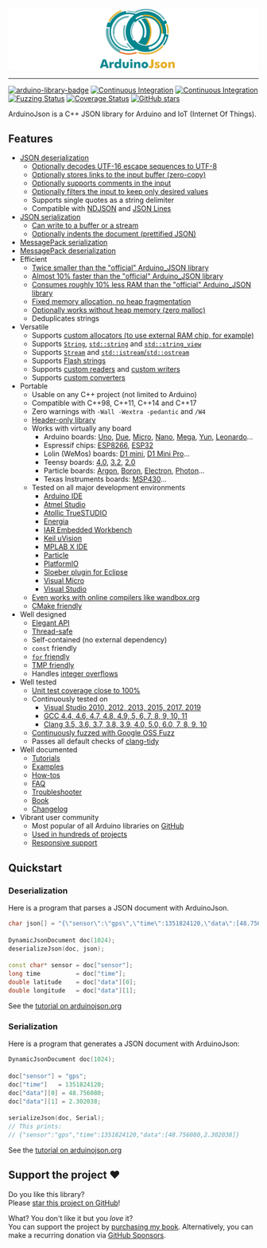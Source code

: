 ![ArduinoJson](banner.svg)

---

[![arduino-library-badge](https://www.ardu-badge.com/badge/ArduinoJson.svg?version=6.18.4)](https://www.ardu-badge.com/ArduinoJson/6.18.4)
[![Continuous Integration](https://github.com/bblanchon/ArduinoJson/workflows/Continuous%20Integration/badge.svg?branch=6.x)](https://github.com/bblanchon/ArduinoJson/actions?query=workflow%3A%22Continuous+Integration%22+branch%3A6.x)
[![Continuous Integration](https://ci.appveyor.com/api/projects/status/m7s53wav1l0abssg/branch/6.x?svg=true)](https://ci.appveyor.com/project/bblanchon/arduinojson/branch/6.x)
[![Fuzzing Status](https://oss-fuzz-build-logs.storage.googleapis.com/badges/arduinojson.svg)](https://bugs.chromium.org/p/oss-fuzz/issues/list?sort=-opened&can=1&q=proj:arduinojson)
[![Coverage Status](https://coveralls.io/repos/github/bblanchon/ArduinoJson/badge.svg?branch=6.x)](https://coveralls.io/github/bblanchon/ArduinoJson?branch=6.x)
[![GitHub stars](https://img.shields.io/github/stars/bblanchon/ArduinoJson?style=flat)](https://github.com/bblanchon/ArduinoJson/stargazers)

ArduinoJson is a C++ JSON library for Arduino and IoT (Internet Of Things).

## Features

* [JSON deserialization](https://arduinojson.org/v6/api/json/deserializejson/?utm_source=github&utm_medium=readme)
    * [Optionally decodes UTF-16 escape sequences to UTF-8](https://arduinojson.org/v6/api/config/decode_unicode/?utm_source=github&utm_medium=readme)
    * [Optionally stores links to the input buffer (zero-copy)](https://arduinojson.org/v6/api/json/deserializejson/?utm_source=github&utm_medium=readme)
    * [Optionally supports comments in the input](https://arduinojson.org/v6/api/config/enable_comments/?utm_source=github&utm_medium=readme)
    * [Optionally filters the input to keep only desired values](https://arduinojson.org/v6/api/json/deserializejson/?utm_source=github&utm_medium=readme#filtering)
    * Supports single quotes as a string delimiter
    * Compatible with [NDJSON](http://ndjson.org/) and [JSON Lines](https://jsonlines.org/)
* [JSON serialization](https://arduinojson.org/v6/api/json/serializejson/?utm_source=github&utm_medium=readme)
    * [Can write to a buffer or a stream](https://arduinojson.org/v6/api/json/serializejson/?utm_source=github&utm_medium=readme)
    * [Optionally indents the document (prettified JSON)](https://arduinojson.org/v6/api/json/serializejsonpretty/?utm_source=github&utm_medium=readme)
* [MessagePack serialization](https://arduinojson.org/v6/api/msgpack/serializemsgpack/?utm_source=github&utm_medium=readme)
* [MessagePack deserialization](https://arduinojson.org/v6/api/msgpack/deserializemsgpack/?utm_source=github&utm_medium=readme)
* Efficient
    * [Twice smaller than the "official" Arduino_JSON library](https://arduinojson.org/2019/11/19/arduinojson-vs-arduino_json/?utm_source=github&utm_medium=readme)
    * [Almost 10% faster than the "official" Arduino_JSON library](https://arduinojson.org/2019/11/19/arduinojson-vs-arduino_json/?utm_source=github&utm_medium=readme)
    * [Consumes roughly 10% less RAM than the "official" Arduino_JSON library](https://arduinojson.org/2019/11/19/arduinojson-vs-arduino_json/?utm_source=github&utm_medium=readme)
    * [Fixed memory allocation, no heap fragmentation](https://arduinojson.org/v6/api/jsondocument/?utm_source=github&utm_medium=readme)
    * [Optionally works without heap memory (zero malloc)](https://arduinojson.org/v6/api/staticjsondocument/?utm_source=github&utm_medium=readme)
    * Deduplicates strings
* Versatile
    * Supports [custom allocators (to use external RAM chip, for example)](https://arduinojson.org/v6/how-to/use-external-ram-on-esp32/?utm_source=github&utm_medium=readme)
    * Supports [`String`](https://arduinojson.org/v6/api/config/enable_arduino_string/?utm_source=github&utm_medium=readme), [`std::string`](https://arduinojson.org/v6/api/config/enable_std_string/?utm_source=github&utm_medium=readme) and [`std::string_view`](https://arduinojson.org/v6/api/config/enable_string_view/?utm_source=github&utm_medium=readme)
    * Supports [`Stream`](https://arduinojson.org/v6/api/config/enable_arduino_stream/?utm_source=github&utm_medium=readme) and [`std::istream`/`std::ostream`](https://arduinojson.org/v6/api/config/enable_std_stream/?utm_source=github&utm_medium=readme)
    * Supports [Flash strings](https://arduinojson.org/v6/api/config/enable_progmem/?utm_source=github&utm_medium=readme)
    * Supports [custom readers](https://arduinojson.org/v6/api/json/deserializejson/?utm_source=github&utm_medium=readme#custom-reader) and [custom writers](https://arduinojson.org/v6/api/json/serializejson/?utm_source=github&utm_medium=readme#custom-writer)
    * Supports [custom converters](https://arduinojson.org/news/2021/05/04/version-6-18-0/?utm_source=github&utm_medium=readme)
* Portable
    * Usable on any C++ project (not limited to Arduino)
    * Compatible with C++98, C++11, C++14 and C++17
    * Zero warnings with `-Wall -Wextra -pedantic` and `/W4`
    * [Header-only library](https://en.wikipedia.org/wiki/Header-only)
    * Works with virtually any board
        * Arduino boards: [Uno](https://amzn.to/38aL2ik), [Due](https://amzn.to/36YkWi2), [Micro](https://amzn.to/35WkdwG), [Nano](https://amzn.to/2QTvwRX), [Mega](https://amzn.to/36XWhuf), [Yun](https://amzn.to/30odURc), [Leonardo](https://amzn.to/36XWjlR)...
        * Espressif chips: [ESP8266](https://amzn.to/36YluV8), [ESP32](https://amzn.to/2G4pRCB)
        * Lolin (WeMos) boards: [D1 mini](https://amzn.to/2QUpz7q), [D1 Mini Pro](https://amzn.to/36UsGSs)...
        * Teensy boards: [4.0](https://amzn.to/30ljXGq), [3.2](https://amzn.to/2FT0EuC), [2.0](https://amzn.to/2QXUMXj) 
        * Particle boards: [Argon](https://amzn.to/2FQHa9X), [Boron](https://amzn.to/36WgLUd), [Electron](https://amzn.to/30vEc4k), [Photon](https://amzn.to/387F9Cd)...
        * Texas Instruments boards: [MSP430](https://amzn.to/30nJWgg)...
    * Tested on all major development environments
        * [Arduino IDE](https://www.arduino.cc/en/Main/Software)
        * [Atmel Studio](http://www.atmel.com/microsite/atmel-studio/)
        * [Atollic TrueSTUDIO](https://atollic.com/truestudio/)
        * [Energia](http://energia.nu/)
        * [IAR Embedded Workbench](https://www.iar.com/iar-embedded-workbench/)
        * [Keil uVision](http://www.keil.com/)
        * [MPLAB X IDE](http://www.microchip.com/mplab/mplab-x-ide)
        * [Particle](https://www.particle.io/)
        * [PlatformIO](http://platformio.org/)
        * [Sloeber plugin for Eclipse](https://eclipse.baeyens.it/)
        * [Visual Micro](http://www.visualmicro.com/)
        * [Visual Studio](https://www.visualstudio.com/)
    * [Even works with online compilers like wandbox.org](https://wandbox.org/permlink/RlZSKy17DjJ6HcdN)
    * [CMake friendly](https://arduinojson.org/v6/how-to/use-arduinojson-with-cmake/?utm_source=github&utm_medium=readme)
* Well designed
    * [Elegant API](http://arduinojson.org/v6/example/?utm_source=github&utm_medium=readme)
    * [Thread-safe](https://en.wikipedia.org/wiki/Thread_safety)
    * Self-contained (no external dependency)
    * `const` friendly
    * [`for` friendly](https://arduinojson.org/v6/api/jsonobject/begin_end/?utm_source=github&utm_medium=readme)
    * [TMP friendly](https://en.wikipedia.org/wiki/Template_metaprogramming)
    * Handles [integer overflows](https://arduinojson.org/v6/api/jsonvariant/as/?utm_source=github&utm_medium=readme#integer-overflows)
* Well tested
    * [Unit test coverage close to 100%](https://coveralls.io/github/bblanchon/ArduinoJson?branch=6.x)
    * Continuously tested on
        * [Visual Studio 2010, 2012, 2013, 2015, 2017, 2019](https://ci.appveyor.com/project/bblanchon/arduinojson/branch/6.x)
        * [GCC 4.4, 4.6, 4.7, 4.8, 4.9, 5, 6, 7, 8, 9, 10, 11](https://github.com/bblanchon/ArduinoJson/actions?query=workflow%3A%22Continuous+Integration%22)
        * [Clang 3.5, 3.6, 3.7, 3.8, 3.9, 4.0, 5.0, 6.0, 7, 8, 9, 10](https://github.com/bblanchon/ArduinoJson/actions?query=workflow%3A%22Continuous+Integration%22)
    * [Continuously fuzzed with Google OSS Fuzz](https://bugs.chromium.org/p/oss-fuzz/issues/list?sort=-opened&can=1&q=proj:arduinojson)
    * Passes all default checks of [clang-tidy](https://releases.llvm.org/10.0.0/tools/clang/tools/extra/docs/clang-tidy/)
* Well documented
    * [Tutorials](https://arduinojson.org/v6/doc/deserialization/?utm_source=github&utm_medium=readme)
    * [Examples](https://arduinojson.org/v6/example/?utm_source=github&utm_medium=readme)
    * [How-tos](https://arduinojson.org/v6/example/?utm_source=github&utm_medium=readme)
    * [FAQ](https://arduinojson.org/v6/faq/?utm_source=github&utm_medium=readme)
    * [Troubleshooter](https://arduinojson.org/v6/troubleshooter/?utm_source=github&utm_medium=readme)
    * [Book](https://arduinojson.org/book/?utm_source=github&utm_medium=readme)
    * [Changelog](CHANGELOG.md)
* Vibrant user community
    * Most popular of all Arduino libraries on [GitHub](https://github.com/search?o=desc&q=arduino+library&s=stars&type=Repositories)
    * [Used in hundreds of projects](https://www.hackster.io/search?i=projects&q=arduinojson)
    * [Responsive support](https://github.com/bblanchon/ArduinoJson/issues?q=is%3Aissue+is%3Aclosed)

## Quickstart

### Deserialization

Here is a program that parses a JSON document with ArduinoJson.

```c++
char json[] = "{\"sensor\":\"gps\",\"time\":1351824120,\"data\":[48.756080,2.302038]}";

DynamicJsonDocument doc(1024);
deserializeJson(doc, json);

const char* sensor = doc["sensor"];
long time          = doc["time"];
double latitude    = doc["data"][0];
double longitude   = doc["data"][1];
```

See the [tutorial on arduinojson.org](https://arduinojson.org/doc/decoding/?utm_source=github&utm_medium=readme)

### Serialization

Here is a program that generates a JSON document with ArduinoJson:

```c++
DynamicJsonDocument doc(1024);

doc["sensor"] = "gps";
doc["time"]   = 1351824120;
doc["data"][0] = 48.756080;
doc["data"][1] = 2.302038;

serializeJson(doc, Serial);
// This prints:
// {"sensor":"gps","time":1351824120,"data":[48.756080,2.302038]}
```

See the [tutorial on arduinojson.org](https://arduinojson.org/doc/encoding/?utm_source=github&utm_medium=readme)

## Support the project ❤️

Do you like this library?  
Please [star this project on GitHub](https://github.com/bblanchon/ArduinoJson/stargazers)!

What? You don't like it but you *love* it?  
You can support the project by [purchasing my book](https://arduinojson.org/book/?utm_source=github&utm_medium=readme).
Alternatively, you can make a recurring donation via [GitHub Sponsors](https://github.com/sponsors/bblanchon).  
